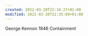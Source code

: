 ```yaml
---
created: 2022-03-20T22:34:27+01:00
modified: 2022-03-20T22:35:09+01:00
---
```


George Kennon 1946 Containment
